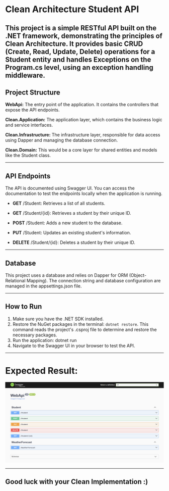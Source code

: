 # Clean Architecture Student API

This project is a simple RESTful API built on the .NET framework, demonstrating the principles of Clean Architecture. It provides basic CRUD (Create, Read, Update, Delete) operations for a Student entity
and handles Exceptions on the Program.cs level, using an exception handling middleware.
----
## Project Structure

**WebApi:** The entry point of the application. It contains the controllers that expose the API endpoints.

**Clean.Application:** The application layer, which contains the business logic and service interfaces.

**Clean.Infrastructure:** The infrastructure layer, responsible for data access using Dapper and managing the database connection.

**Clean.Domain:** This would be a core layer for shared entities and models like the Student class.

-----
## API Endpoints
The API is documented using Swagger UI. You can access the documentation to test the endpoints locally when the application is running.

* **GET** /Student: Retrieves a list of all students.

* **GET** /Student/{id}: Retrieves a student by their unique ID.

* **POST** /Student: Adds a new student to the database.

* **PUT** /Student: Updates an existing student's information.

* **DELETE** /Student/{id}: Deletes a student by their unique ID.
------
## Database
This project uses a database and relies on Dapper for ORM (Object-Relational Mapping). The connection string and database configuration are managed in the appsettings.json file.

------
## How to Run
1. Make sure you have the .NET SDK installed.
2. Restore the NuGet packages in the terminal: `dotnet restore`. This command reads the project's .csproj file to determine and restore the necessary packages.
3. Run the application: dotnet run 
4. Navigate to the Swagger UI in your browser to test the API.
---
# Expected Result:
![Swagger UI Screenshot](SwaggerUI.png)

----
## **Good luck with your Clean Implementation :)**